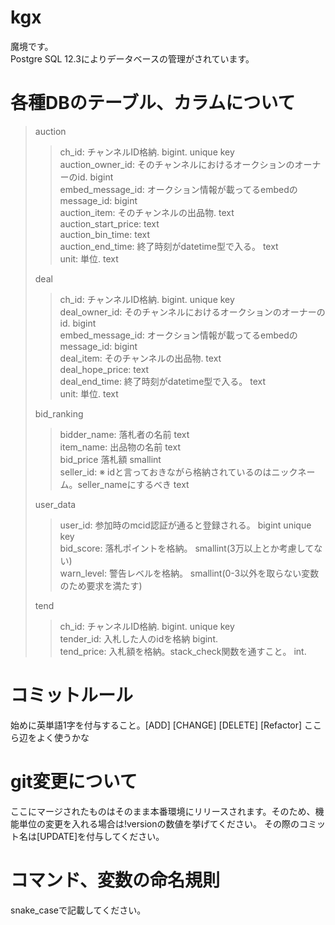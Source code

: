 # kgx
魔境です。<br>Postgre SQL 12.3によりデータベースの管理がされています。

# 各種DBのテーブル、カラムについて
> auction
>
>> ch_id: チャンネルID格納. bigint. unique key<br>
>> auction_owner_id: そのチャンネルにおけるオークションのオーナーのid. bigint<br>
>> embed_message_id: オークション情報が載ってるembedのmessage_id: bigint<br>
>> auction_item: そのチャンネルの出品物. text<br>
>> auction_start_price: text<br>
>> auction_bin_time: text<br>
>> auction_end_time: 終了時刻がdatetime型で入る。 text <br>
>> unit: 単位. text<br>
>
> deal
>
>> ch_id: チャンネルID格納. bigint. unique key<br>
>> deal_owner_id: そのチャンネルにおけるオークションのオーナーのid. bigint<br>
>> embed_message_id: オークション情報が載ってるembedのmessage_id: bigint<br>
>> deal_item: そのチャンネルの出品物. text<br>
>> deal_hope_price: text<br>
>> deal_end_time: 終了時刻がdatetime型で入る。 text <br>
>> unit: 単位. text<br>
>
> bid_ranking
>
>> bidder_name: 落札者の名前 text<br>
>> item_name: 出品物の名前 text<br>
>> bid_price 落札額 smallint<br>
>> seller_id: ※ idと言っておきながら格納されているのはニックネーム。seller_nameにするべき text<br>
>
> user_data
>
>> user_id: 参加時のmcid認証が通ると登録される。 bigint unique key<br>
>> bid_score: 落札ポイントを格納。 smallint(3万以上とか考慮してない)<br>
>> warn_level: 警告レベルを格納。 smallint(0-3以外を取らない変数のため要求を満たす)<br>
>
> tend
>
>> ch_id: チャンネルID格納. bigint. unique key<br>
>> tender_id: 入札した人のidを格納 bigint. <br>
>> tend_price: 入札額を格納。stack_check関数を通すこと。 int. <br>

# コミットルール
始めに英単語1字を付与すること。[ADD] [CHANGE] [DELETE] [Refactor] ここら辺をよく使うかな

# git変更について
ここにマージされたものはそのまま本番環境にリリースされます。そのため、機能単位の変更を入れる場合は!versionの数値を挙げてください。
その際のコミット名は[UPDATE]を付与してください。

# コマンド、変数の命名規則
snake_caseで記載してください。
